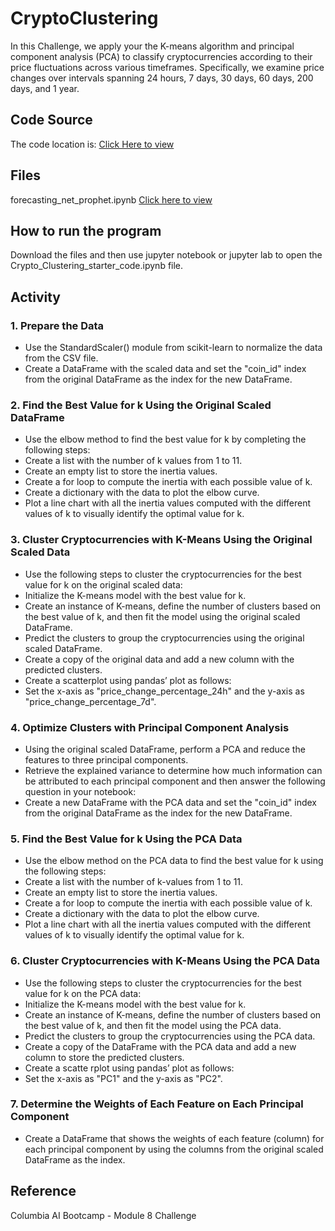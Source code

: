 # CryptoClustering
In this Challenge, we apply your the K-means algorithm and principal component analysis (PCA) to classify cryptocurrencies according to their price fluctuations across various timeframes. Specifically, we examine price changes over intervals spanning 24 hours, 7 days, 30 days, 60 days, 200 days, and 1 year.

## Code Source
The code location is: [Click Here to view](https://github.com/jaidevkler/CryptoClustering)<br />

## Files
forecasting_net_prophet.ipynb [Click here to view](https://github.com/jaidevkler/CryptoClustering/blob/main/Crypto_Clustering_starter_code.ipynb)<br />

## How to run the program
Download the files and then use jupyter notebook or jupyter lab to open the Crypto_Clustering_starter_code.ipynb file.<br />

## Activity

### 1. Prepare the Data
* Use the StandardScaler() module from scikit-learn to normalize the data from the CSV file.
* Create a DataFrame with the scaled data and set the "coin_id" index from the original DataFrame as the index for the new DataFrame.<br />

### 2. Find the Best Value for k Using the Original Scaled DataFrame
* Use the elbow method to find the best value for k by completing the following steps:
* Create a list with the number of k values from 1 to 11.
* Create an empty list to store the inertia values.
* Create a for loop to compute the inertia with each possible value of k.
* Create a dictionary with the data to plot the elbow curve.
* Plot a line chart with all the inertia values computed with the different values of k to visually identify the optimal value for k.<br />

### 3. Cluster Cryptocurrencies with K-Means Using the Original Scaled Data
* Use the following steps to cluster the cryptocurrencies for the best value for k on the original scaled data:
* Initialize the K-means model with the best value for k.
* Create an instance of K-means, define the number of clusters based on the best value of k, and then fit the model using the original scaled DataFrame.
* Predict the clusters to group the cryptocurrencies using the original scaled DataFrame.
* Create a copy of the original data and add a new column with the predicted clusters.
* Create a scatterplot using pandas’ plot as follows:
* Set the x-axis as "price_change_percentage_24h" and the y-axis as "price_change_percentage_7d".<br />

### 4. Optimize Clusters with Principal Component Analysis
* Using the original scaled DataFrame, perform a PCA and reduce the features to three principal components.
* Retrieve the explained variance to determine how much information can be attributed to each principal component and then answer the following question in your notebook:
* Create a new DataFrame with the PCA data and set the "coin_id" index from the original DataFrame as the index for the new DataFrame.<br />

### 5. Find the Best Value for k Using the PCA Data
* Use the elbow method on the PCA data to find the best value for k using the following steps:
* Create a list with the number of k-values from 1 to 11.
* Create an empty list to store the inertia values.
* Create a for loop to compute the inertia with each possible value of k.
* Create a dictionary with the data to plot the elbow curve.
* Plot a line chart with all the inertia values computed with the different values of k to visually identify the optimal value for k.<br />


### 6. Cluster Cryptocurrencies with K-Means Using the PCA Data
* Use the following steps to cluster the cryptocurrencies for the best value for k on the PCA data:
* Initialize the K-means model with the best value for k.
* Create an instance of K-means, define the number of clusters based on the best value of k, and then fit the model using the PCA data.
* Predict the clusters to group the cryptocurrencies using the PCA data.
* Create a copy of the DataFrame with the PCA data and add a new column to store the predicted clusters.
* Create a scatte rplot using pandas’ plot as follows:
* Set the x-axis as "PC1" and the y-axis as "PC2".<br />

### 7. Determine the Weights of Each Feature on Each Principal Component
* Create a DataFrame that shows the weights of each feature (column) for each principal component by using the columns from the original scaled DataFrame as the index.

## Reference
Columbia AI Bootcamp - Module 8 Challenge
